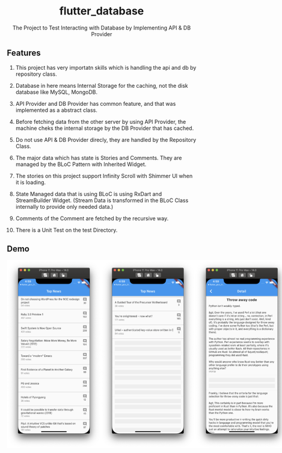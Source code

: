 <h1 align="center">flutter_database</h1>
<div align="center">
    The Project to Test Interacting with Database by Implementing API & DB Provider
</div>

## Features

1. This project has very importatn skills which is handling the api and db by repository class.

2. Database in here means Internal Storage for the caching, not the disk database like MySQL, MongoDB.

3. API Provider and DB Provider has common feature, and that was implemented as a abstract class.

4. Before fetching data from the other server by using API Provider, the machine cheks the internal storage by the DB Provider that has cached.

5. Do not use API & DB Provider direcly, they are handled by the Repository Class.

6. The major data which has state is Stories and Comments. They are managed by the BLoC Pattern with Inherited Widget.

7. The stories on this project support Infinity Scroll with Shimmer UI when it is loading.

8. State Managed data that is using BLoC is using RxDart and StreamBuilder Widget. (Stream Data is transformed in the BLoC Class internally to provide only needed data.)

9. Comments of the Comment are fetched by the recursive way.

10. There is a Unit Test on the test Directory.

## Demo

<div style="display:flex" align="center">
    <img src="images/1.png" alt="1" width="250"/>
    <img src="images/2.png" alt="2" width="250"/>
    <img src="images/3.png" alt="3" width="250"/>
</div>
